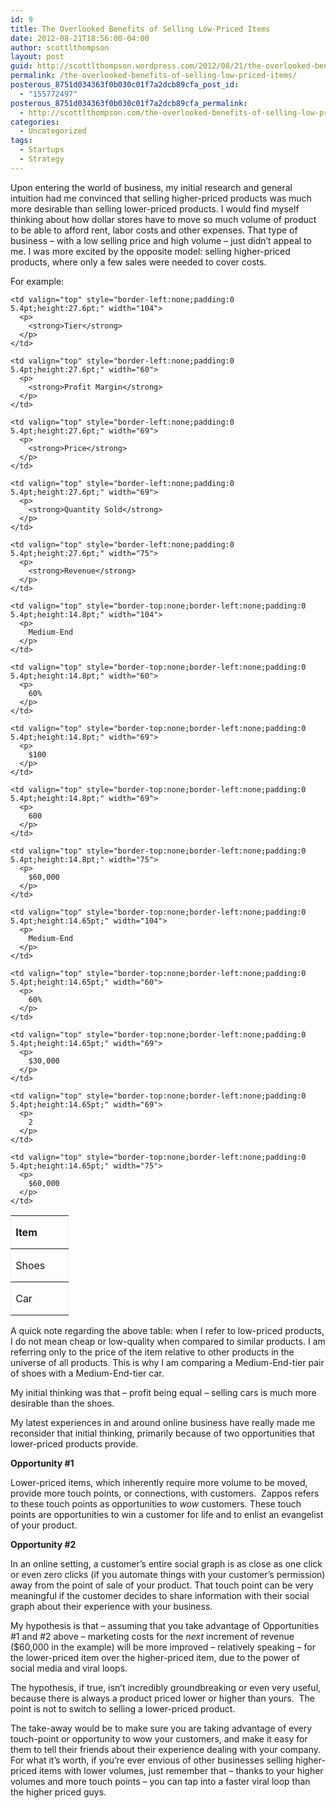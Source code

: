 ```yaml
---
id: 9
title: The Overlooked Benefits of Selling Low-Priced Items
date: 2012-08-21T18:56:00-04:00
author: scottlthompson
layout: post
guid: http://scottlthompson.wordpress.com/2012/08/21/the-overlooked-benefits-of-selling-low-priced-items
permalink: /the-overlooked-benefits-of-selling-low-priced-items/
posterous_8751d034363f0b030c01f7a2dcb89cfa_post_id:
  - "155772497"
posterous_8751d034363f0b030c01f7a2dcb89cfa_permalink:
  - http://scottlthompson.com/the-overlooked-benefits-of-selling-low-priced
categories:
  - Uncategorized
tags:
  - Startups
  - Strategy
---
```

Upon entering the world of business, my initial research and general intuition had me convinced that selling higher-priced products was much more desirable than selling lower-priced products. I would find myself thinking about how dollar stores have to move so much volume of product to be able to afford rent, labor costs and other expenses. That type of business &ndash; with a low selling price and high volume &#8211; just didn&rsquo;t appeal to me. I was more excited by the opposite model: selling higher-priced products, where only a few sales were needed to cover costs.

For example:</p> 

<table class="MsoTableGrid" border="1" style="border-collapse:collapse;border:none;" width="456">
  <tr style="height:27.6pt;">
    <td valign="top" style="padding:0 5.4pt;height:27.6pt;" width="77">
      <p>
        <strong>Item</strong>
      </p>
    </td>
    
    <td valign="top" style="border-left:none;padding:0 5.4pt;height:27.6pt;" width="104">
      <p>
        <strong>Tier</strong>
      </p>
    </td>
    
    <td valign="top" style="border-left:none;padding:0 5.4pt;height:27.6pt;" width="60">
      <p>
        <strong>Profit Margin</strong>
      </p>
    </td>
    
    <td valign="top" style="border-left:none;padding:0 5.4pt;height:27.6pt;" width="69">
      <p>
        <strong>Price</strong>
      </p>
    </td>
    
    <td valign="top" style="border-left:none;padding:0 5.4pt;height:27.6pt;" width="69">
      <p>
        <strong>Quantity Sold</strong>
      </p>
    </td>
    
    <td valign="top" style="border-left:none;padding:0 5.4pt;height:27.6pt;" width="75">
      <p>
        <strong>Revenue</strong>
      </p>
    </td>
  </tr>
  
  <tr style="height:14.8pt;">
    <td valign="top" style="border-top:none;padding:0 5.4pt;height:14.8pt;" width="77">
      <p>
        Shoes
      </p>
    </td>
    
    <td valign="top" style="border-top:none;border-left:none;padding:0 5.4pt;height:14.8pt;" width="104">
      <p>
        Medium-End
      </p>
    </td>
    
    <td valign="top" style="border-top:none;border-left:none;padding:0 5.4pt;height:14.8pt;" width="60">
      <p>
        60%
      </p>
    </td>
    
    <td valign="top" style="border-top:none;border-left:none;padding:0 5.4pt;height:14.8pt;" width="69">
      <p>
        $100
      </p>
    </td>
    
    <td valign="top" style="border-top:none;border-left:none;padding:0 5.4pt;height:14.8pt;" width="69">
      <p>
        600
      </p>
    </td>
    
    <td valign="top" style="border-top:none;border-left:none;padding:0 5.4pt;height:14.8pt;" width="75">
      <p>
        $60,000
      </p>
    </td>
  </tr>
  
  <tr style="height:14.65pt;">
    <td valign="top" style="border-top:none;padding:0 5.4pt;height:14.65pt;" width="77">
      <p>
        Car
      </p>
    </td>
    
    <td valign="top" style="border-top:none;border-left:none;padding:0 5.4pt;height:14.65pt;" width="104">
      <p>
        Medium-End
      </p>
    </td>
    
    <td valign="top" style="border-top:none;border-left:none;padding:0 5.4pt;height:14.65pt;" width="60">
      <p>
        60%
      </p>
    </td>
    
    <td valign="top" style="border-top:none;border-left:none;padding:0 5.4pt;height:14.65pt;" width="69">
      <p>
        $30,000
      </p>
    </td>
    
    <td valign="top" style="border-top:none;border-left:none;padding:0 5.4pt;height:14.65pt;" width="69">
      <p>
        2
      </p>
    </td>
    
    <td valign="top" style="border-top:none;border-left:none;padding:0 5.4pt;height:14.65pt;" width="75">
      <p>
        $60,000
      </p>
    </td>
  </tr>
</table>

A quick note regarding the above table: when I refer to low-priced products, I do not mean cheap or low-quality when compared to similar products. I am referring only to the price of the item relative to other products in the universe of all products. This is why I am comparing a Medium-End-tier pair of shoes with a Medium-End-tier car.

My initial thinking was that &ndash; profit being equal &#8211; selling cars is much more desirable than the shoes.

My latest experiences in and around online business have really made me reconsider that initial thinking, primarily because of two opportunities that lower-priced products provide.</p> 

**Opportunity #1**</p> 

Lower-priced items, which inherently require more volume to be moved, provide more touch points, or connections, with customers.&nbsp; Zappos refers to these touch points as opportunities to _wow_ customers. These touch points are opportunities to win a customer for life and to enlist an evangelist of your product.</p> 

**Opportunity #2**</p> 

In an online setting, a customer&rsquo;s entire social graph is as close as one click or even zero clicks (if you automate things with your customer&rsquo;s permission) away from the point of sale of your product. That touch point can be very meaningful if the customer decides to share information with their social graph about their experience with your business.</p> 

My hypothesis is that &ndash; assuming that you take advantage of Opportunities #1 and #2 above &ndash; marketing costs for the _next_ increment of revenue ($60,000 in the example) will be more improved &ndash; relatively speaking &ndash; for the lower-priced item over the higher-priced item, due to the power of social media and viral loops.</p> 

The hypothesis, if true, isn&rsquo;t incredibly groundbreaking or even very useful, because there is always a product priced lower or higher than yours.&nbsp; The point is not to switch to selling a lower-priced product.</p> 

The take-away would be to make sure you are taking advantage of every touch-point or opportunity to wow your customers, and make it easy for them to tell their friends about their experience dealing with your company. For what it&rsquo;s worth, if you&rsquo;re ever envious of other businesses selling higher-priced items with lower volumes, just remember that &ndash; thanks to your higher volumes and more touch points &ndash; you can tap into a faster viral loop than the higher priced guys.</p></p>